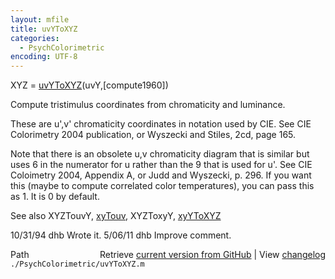 ```yaml
---
layout: mfile
title: uvYToXYZ
categories:
  - PsychColorimetric
encoding: UTF-8
---
```


XYZ = [uvYToXYZ](/docs/uvYToXYZ)(uvY,[compute1960])

Compute tristimulus coordinates from chromaticity and luminance.

These are u',v' chromaticity coordinates in notation
used by CIE.  See CIE Colorimetry 2004 publication, or Wyszecki
and Stiles, 2cd, page 165.

Note that there is an obsolete u,v chromaticity diagram that is similar
but uses 6 in the numerator for u rather than the 9 that is used for u'.
See CIE Coloimetry 2004, Appendix A, or Judd and Wyszecki, p. 296. If
you want this (maybe to compute correlated color temperatures), you can
pass this as 1.  It is 0 by default.

See also XYZTouvY, [xyTouv](/docs/xyTouv), XYZToxyY, [xyYToXYZ](/docs/xyYToXYZ)

10/31/94    dhb  Wrote it.
5/06/11   dhb  Improve comment.


<div class="code_header" style="text-align:right;">
  <span style="float:left;">Path&nbsp;&nbsp;</span> <span class="counter">Retrieve <a href=
  "https://raw.github.com/Psychtoolbox-3/Psychtoolbox-3/beta/./PsychColorimetric/uvYToXYZ.m">current version from GitHub</a> | View <a href=
  "https://github.com/Psychtoolbox-3/Psychtoolbox-3/commits/beta/./PsychColorimetric/uvYToXYZ.m">changelog</a></span>
</div>
<div class="code">
  <code>./PsychColorimetric/uvYToXYZ.m</code>
</div>
